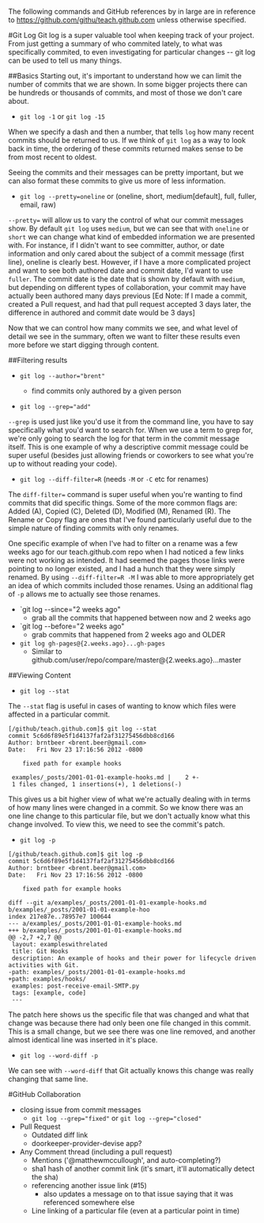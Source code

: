 The following commands and GitHub references by in large are in reference to <https://github.com/githu/teach.github.com>
unless otherwise specified.

#Git Log
Git log is a super valuable tool when keeping track of your project. From just getting
a summary of who commited lately, to what was specifically commited, to even investigating
for particular changes -- git log can be used to tell us many things.


##Basics
Starting out, it's important to understand how we can limit the number of commits that we
are shown. In some bigger projects there can be hundreds or thousands of commits, and most
of those we don't care about.

* `git log -1` or `git log -15`

When we specify a dash and then a number, that tells `log` how many recent commits should
be returned to us. If we think of `git log` as a way to look back in time, the ordering
of these commits returned makes sense to be from most recent to oldest.

Seeing the commits and their messages can be pretty important, but we can also format
these commits to give us more of less information.

* `git log --pretty=oneline` or (oneline, short, medium[default], full, fuller, email, raw)

`--pretty=` will allow us to vary the control of what our commit messages show. By
default `git log` uses `medium`, but we can see that with `oneline` or `short` we can
change what kind of embedded information we are presented with. For instance, if I
didn't want to see committer, author, or date information and only cared about the
subject of a commit message (first line), oneline is clearly best. However, if I have a
more complicated project and want to see both authored date and commit date, I'd want
to use `fuller`. The commit date is the date that is shown by default with `medium`, but
depending on different types of collaboration, your commit may have actually been
authored many days previous [Ed Note: If I made a commit, created a Pull request, and
had that pull request accepted 3 days later, the difference in authored and commit date
would be 3 days]

Now that we can control how many commits we see, and what level of detail we see in the
summary, often we want to filter these results even more before we start digging through
content.


##Filtering results

* `git log --author="brent"`
  * find commits only authored by a given person

* `git log --grep="add"`

`--grep` is used just like you'd use it from the command line, you have to say
specifically what you'd want to search for. When we use a term to grep for, we're only
going to search the log for that term in the commit message itself. This is one example
of why a descriptive commit message could be super useful (besides just allowing friends
or coworkers to see what you're up to without reading your code).

* `git log --diff-filter=R` (needs `-M` or `-C` etc for renames)

The `diff-filter=` command is super useful when you're wanting to find commits that did
specific things. Some of the more common flags are: Added (A), Copied (C), Deleted (D),
Modified (M), Renamed (R). The Rename or Copy flag are ones that I've found particularly
useful due to the simple nature of finding commits with only renames.

One specific example of when I've had to filter on a rename was a few weeks ago for our
teach.github.com repo when I had noticed a few links were not working as intended.
It had seemed the pages those links were pointing to no longer existed, and I had a hunch
that they were simply renamed. By using `--diff-filter=R -M` I was able to more
appropriately get an idea of which commits included those renames. Using an additional
flag of `-p` allows me to actually see those renames.

* `git log --since="2 weeks ago"
  * grab all the commits that happened between now and 2 weeks ago
* `git log --before="2 weeks ago"
  * grab commits that happened from 2 weeks ago and OLDER
* `git log gh-pages@{2.weeks.ago}...gh-pages`
  * Similar to github.com/user/repo/compare/master@{2.weeks.ago}...master

##Viewing Content

* `git log --stat`

The `--stat` flag is useful in cases of wanting to know which files were affected in
a particular commit.

```
[/github/teach.github.com]$ git log --stat
commit 5c6d6f89e5f1d4137faf2af31275456dbb8cd166
Author: brntbeer <brent.beer@gmail.com>
Date:   Fri Nov 23 17:16:56 2012 -0800

    fixed path for example hooks

 examples/_posts/2001-01-01-example-hooks.md |    2 +-
 1 files changed, 1 insertions(+), 1 deletions(-)
```

This gives us a bit higher view of what we're actually dealing with in terms of how many
lines were changed in a commit. So we know there was an one line change to this particular
file, but we don't actually know what this change involved. To view this, we need to see
the commit's patch.

* `git log -p`

```
[/github/teach.github.com]$ git log -p
commit 5c6d6f89e5f1d4137faf2af31275456dbb8cd166
Author: brntbeer <brent.beer@gmail.com>
Date:   Fri Nov 23 17:16:56 2012 -0800

    fixed path for example hooks

diff --git a/examples/_posts/2001-01-01-example-hooks.md b/examples/_posts/2001-01-01-example-hoo
index 217e87e..78957e7 100644
--- a/examples/_posts/2001-01-01-example-hooks.md
+++ b/examples/_posts/2001-01-01-example-hooks.md
@@ -2,7 +2,7 @@
 layout: exampleswithrelated
 title: Git Hooks
 description: An example of hooks and their power for lifecycle driven activities with Git.
-path: examples/_posts/2001-01-01-example-hooks.md
+path: examples/hooks/
 examples: post-receive-email-SMTP.py
 tags: [example, code]
 ---
```
The patch here shows us the specific file that was changed and what that change was
because there had only been one file changed in this commit. This is a small change, but
we see there was one line removed, and another almost identical line was inserted in it's 
place.

* `git log --word-diff -p`

We can see with `--word-diff` that Git actually knows this change was really changing
that same line.


#GitHub Collaboration
* closing issue from commit messages
  * `git log --grep="fixed"` or `git log --grep="closed"`
* Pull Request
  * Outdated diff link
  * doorkeeper-provider-devise app?
* Any Comment thread (including a pull request)
  * Mentions ('@matthewmccullough', and auto-completing?)
  * sha1 hash of another commit link (it's smart, it'll automatically detect the sha)
  * referencing another issue link (#15)
    * also updates a message on to that issue saying that it was referenced somewhere else
  * Line linking of a particular file (even at a particular point in time)
